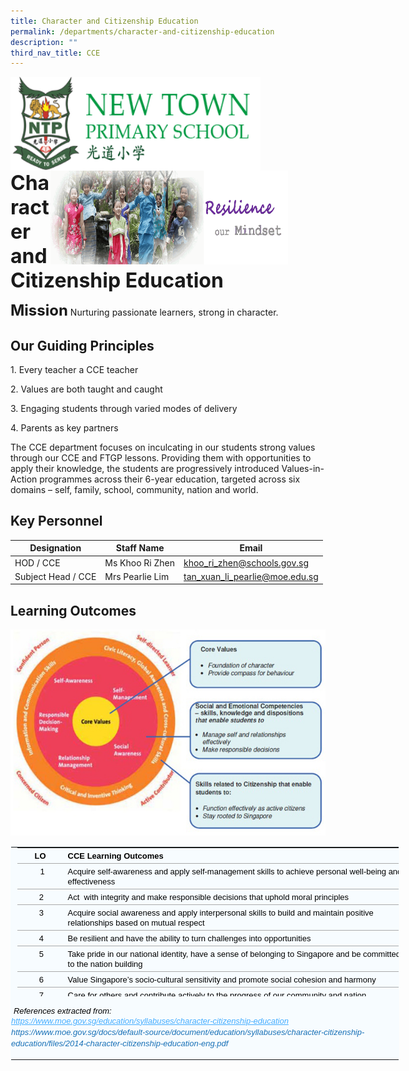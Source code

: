 ```yaml
---
title: Character and Citizenship Education
permalink: /departments/character-and-citizenship-education
description: ""
third_nav_title: CCE
---
```

<img src="/images/logosub.png" style="width:400px;height:150px;margin-left:0px;" align = "left">

<img src="/images/Header%20GIF.gif" style="width:380px;height:150px;margin-right:60px;" align = "right">
<br><br><br><br><br><br>

**<font size=6>Character and Citizenship Education</font>**

**<font size=5>Mission</font>**
Nurturing passionate learners, strong in character.  
  

Our Guiding Principles
----------------------


1\. Every teacher a CCE teacher

2\. Values are both taught and caught

3\. Engaging students through varied modes of delivery

4\. Parents as key partners 


The CCE department focuses on inculcating in our students strong values through our CCE and FTGP lessons. Providing them with opportunities to apply their knowledge, the students are progressively introduced Values-in-Action programmes across their 6-year education, targeted across six domains – self, family, school, community, nation and world.  

  

Key Personnel
-------------

| Designation | Staff Name | Email |
| --- | --- | --- |
| HOD / CCE | Ms Khoo Ri Zhen | [khoo\_ri\_zhen@schools.gov.sg](mailto:khoo_ri_zhen@schools.gov.sg)  |
| Subject Head / CCE | Mrs Pearlie Lim | [tan\_xuan\_li\_pearlie@moe.edu.sg](mailto:tan_xuan_li_pearlie@moe.edu.sg) |

Learning Outcomes
-----------------
![](/images/Departments/CCE%201.jpg)

<table class="ives_tab_kosong ive_eobj_center" style="margin: auto; outline: 0px; padding: 0px; border-collapse: collapse; clear: both; border: 1px solid transparent; table-layout: fixed; color: rgb(0, 0, 0); font-family: Calibri, sans-serif; font-size: 14px; font-style: normal; font-variant-ligatures: normal; font-variant-caps: normal; font-weight: 400; letter-spacing: normal; orphans: 2; text-align: left; text-transform: none; white-space: normal; widows: 2; word-spacing: 0px; -webkit-text-stroke-width: 0px; background-color: rgb(247, 252, 255); text-decoration-thickness: initial; text-decoration-style: initial; text-decoration-color: initial; width: 621.5px;"><tbody style="margin: 0px; outline: 0px; padding: 0px;"><tr style="margin: 0px; outline: 0px; padding: 0px;"><td style="margin: 0px; outline: 0px; padding: 0px 15px 15px 0px; vertical-align: top; width: 621px;"><table class="ive_eobj_right iveo_table ives_tab_simple" style="margin: 0px 0px 0px 10px; outline: 0px; padding: 0px; border-collapse: collapse; float: right; border: none; width: 621px; height: 238px;"><tbody style="margin: 0px; outline: 0px; padding: 0px;"><tr style="margin: 0px; outline: 0px; padding: 0px;"><th style="margin: 0px; outline: 0px; padding: 4px; text-align: center; vertical-align: top; background-color: transparent; border-bottom: 1px solid rgb(170, 170, 170); color: inherit; width: 70px;"><font face="arial, sans-serif" size="2" style="margin: 0px; outline: 0px; padding: 0px;">LO&nbsp;</font></th><th style="margin: 0px; outline: 0px; padding: 4px; text-align: left; vertical-align: top; background-color: transparent; border-bottom: 1px solid rgb(170, 170, 170); color: inherit; width: 550px;"><font face="arial, sans-serif" size="2" style="margin: 0px; outline: 0px; padding: 0px;">CCE Learning Outcomes</font></th></tr><tr style="margin: 0px; outline: 0px; padding: 0px;"><td style="margin: 0px; outline: 0px; padding: 4px; text-align: center; vertical-align: top; background-color: transparent; border-bottom: 1px solid rgb(170, 170, 170); color: inherit;"><font face="arial, sans-serif" size="2" style="margin: 0px; outline: 0px; padding: 0px;">&nbsp;1</font></td><td style="margin: 0px; outline: 0px; padding: 4px; text-align: left; vertical-align: top; background-color: transparent; border-bottom: 1px solid rgb(170, 170, 170); color: inherit;"><font face="arial, sans-serif" size="2" style="margin: 0px; outline: 0px; padding: 0px;">Acquire self-awareness and apply self-management skills to achieve personal well-being and effectiveness</font></td></tr><tr style="margin: 0px; outline: 0px; padding: 0px;"><td style="margin: 0px; outline: 0px; padding: 4px; text-align: center; vertical-align: top; background-color: transparent; border-bottom: 1px solid rgb(170, 170, 170); color: inherit; width: 60px;"><font face="arial, sans-serif" size="2" style="margin: 0px; outline: 0px; padding: 0px;">2</font></td><td style="margin: 0px; outline: 0px; padding: 4px; text-align: left; vertical-align: top; background-color: transparent; border-bottom: 1px solid rgb(170, 170, 170); color: inherit; width: 60px;"><font face="arial, sans-serif" size="2" style="margin: 0px; outline: 0px; padding: 0px;">Act&nbsp; with integrity and make responsible decisions that uphold moral principles</font></td></tr><tr style="margin: 0px; outline: 0px; padding: 0px;"><td style="margin: 0px; outline: 0px; padding: 4px; text-align: center; vertical-align: top; background-color: transparent; border-bottom: 1px solid rgb(170, 170, 170); color: inherit; width: 60px;"><font face="arial, sans-serif" size="2" style="margin: 0px; outline: 0px; padding: 0px;">3</font></td><td style="margin: 0px; outline: 0px; padding: 4px; text-align: left; vertical-align: top; background-color: transparent; border-bottom: 1px solid rgb(170, 170, 170); color: inherit; width: 60px;"><font face="arial, sans-serif" size="2" style="margin: 0px; outline: 0px; padding: 0px;">Acquire social awareness and apply interpersonal skills to build and maintain positive relationships based on mutual respect</font></td></tr><tr style="margin: 0px; outline: 0px; padding: 0px;"><td style="margin: 0px; outline: 0px; padding: 4px; text-align: center; vertical-align: top; background-color: transparent; border-bottom: 1px solid rgb(170, 170, 170); color: inherit;"><font face="arial, sans-serif" size="2" style="margin: 0px; outline: 0px; padding: 0px;">4</font></td><td style="margin: 0px; outline: 0px; padding: 4px; text-align: left; vertical-align: top; background-color: transparent; border-bottom: 1px solid rgb(170, 170, 170); color: inherit;"><font face="arial, sans-serif" size="2" style="margin: 0px; outline: 0px; padding: 0px;">Be resilient and have the ability to turn challenges into opportunities&nbsp;</font></td></tr><tr style="margin: 0px; outline: 0px; padding: 0px;"><td style="margin: 0px; outline: 0px; padding: 4px; text-align: center; vertical-align: top; background-color: transparent; border-bottom: 1px solid rgb(170, 170, 170); color: inherit;"><font face="arial, sans-serif" size="2" style="margin: 0px; outline: 0px; padding: 0px;">5</font></td><td style="margin: 0px; outline: 0px; padding: 4px; text-align: left; vertical-align: top; background-color: transparent; border-bottom: 1px solid rgb(170, 170, 170); color: inherit;"><font face="arial, sans-serif" size="2" style="margin: 0px; outline: 0px; padding: 0px;">Take pride in our national identity, have a sense of belonging to Singapore and be committed to the nation building</font></td></tr><tr style="margin: 0px; outline: 0px; padding: 0px;"><td style="margin: 0px; outline: 0px; padding: 4px; text-align: center; vertical-align: top; background-color: transparent; border-bottom: 1px solid rgb(170, 170, 170); color: inherit;"><font face="arial, sans-serif" size="2" style="margin: 0px; outline: 0px; padding: 0px;">6</font></td><td style="margin: 0px; outline: 0px; padding: 4px; text-align: left; vertical-align: top; background-color: transparent; border-bottom: 1px solid rgb(170, 170, 170); color: inherit;"><font face="arial, sans-serif" size="2" style="margin: 0px; outline: 0px; padding: 0px;">Value Singapore’s socio-cultural sensitivity and promote social cohesion and harmony</font></td></tr><tr style="margin: 0px; outline: 0px; padding: 0px;"><td style="margin: 0px; outline: 0px; padding: 4px; text-align: center; vertical-align: top; background-color: transparent; border-bottom: 1px solid rgb(170, 170, 170); color: inherit;"><font face="arial, sans-serif" size="2" style="margin: 0px; outline: 0px; padding: 0px;">7</font></td><td style="margin: 0px; outline: 0px; padding: 4px; text-align: left; vertical-align: top; background-color: transparent; border-bottom: 1px solid rgb(170, 170, 170); color: inherit;"><font face="arial, sans-serif" size="2" style="margin: 0px; outline: 0px; padding: 0px;">Care for others and contribute actively to the progress of our community and nation</font></td></tr><tr style="margin: 0px; outline: 0px; padding: 0px;"><td style="margin: 0px; outline: 0px; padding: 4px; text-align: center; vertical-align: top; background-color: transparent; border-bottom: 1px solid rgb(170, 170, 170); color: inherit;"><font face="arial, sans-serif" size="2" style="margin: 0px; outline: 0px; padding: 0px;">8</font></td><td style="margin: 0px; outline: 0px; padding: 4px; text-align: left; vertical-align: top; background-color: transparent; border-bottom: 1px solid rgb(170, 170, 170); color: inherit;"><font face="arial, sans-serif" size="2" style="margin: 0px; outline: 0px; padding: 0px;">Reflect on and respond to community, national and global issues, as an informed and responsible citizen&nbsp;</font></td></tr></tbody></table></td></tr><tr style="margin: 0px; outline: 0px; padding: 0px;"><td style="margin: 0px; outline: 0px; padding: 0px 15px 15px 0px; vertical-align: top;">&nbsp;<i style="margin: 0px; outline: 0px; padding: 0px; background-color: initial; font-family: arial, sans-serif; font-size: small;">References extracted from:&nbsp;</i><div style="margin: 0px; outline: 0px; padding: 0px; line-height: 18.2px; font-family: arial, sans-serif; font-size: small;"><a href="https://www.moe.gov.sg/education/syllabuses/character-citizenship-education" target="_blank" style="margin: 0px; outline: 0px; padding: 0px; color: rgb(69, 173, 255); text-decoration: underline;"><i style="margin: 0px; outline: 0px; padding: 0px;">https://www.moe.gov.sg/education/syllabuses/character-citizenship-education</i></a></div><div style="margin: 0px; outline: 0px; padding: 0px; line-height: 18.2px; font-family: arial, sans-serif; font-size: small;"><a href="https://www.moe.gov.sg/docs/default-source/document/education/syllabuses/character-citizenship-education/files/2014-character-citizenship-education-eng.pdf" target="_blank" style="margin: 0px; outline: 0px; padding: 0px; color: rgb(24, 112, 182); text-decoration: none;"><i style="margin: 0px; outline: 0px; padding: 0px;">https://www.moe.gov.sg/docs/default-source/document/education/syllabuses/character-citizenship-education/files/2014-character-citizenship-education-eng.pdf</i></a></div></td></tr></tbody></table>